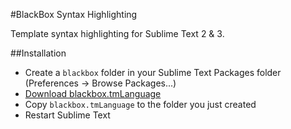 #BlackBox Syntax Highlighting

Template syntax highlighting for Sublime Text 2 & 3.

##Installation
- Create a `blackbox` folder in your Sublime Text Packages folder (Preferences -> Browse Packages...)
- [Download blackbox.tmLanguage](https://github.com/BlackBoxFramework/BlackBoxSublimeText/raw/master/blackbox.tmLanguage)
- Copy `blackbox.tmLanguage` to the folder you just created
- Restart Sublime Text

